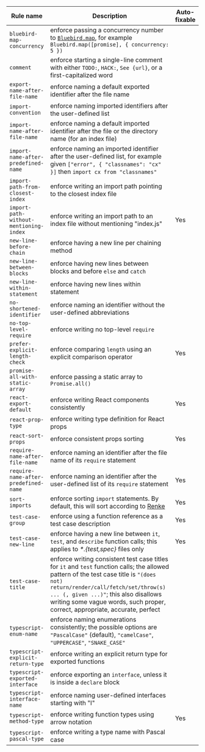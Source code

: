 |Rule name|Description|Auto-fixable|
|---|---|---|
|`bluebird-map-concurrency`|enforce passing a concurrency number to [`Bluebird.map`](http://bluebirdjs.com/docs/api/promise.map.html), for example `Bluebird.map([promise], { concurrency: 5 })`||
|`comment`|enforce starting a single-line comment with either `TODO:`, `HACK:`, `See {url}`, or a first-capitalized word||
|`export-name-after-file-name`|enforce naming a default exported identifier after the file name||
|`import-convention`|enforce naming imported identifiers after the user-defined list||
|`import-name-after-file-name`|enforce naming a default imported identifier after the file or the directory name (for an index file)||
|`import-name-after-predefined-name`|enforce naming an imported identifier after the user-defined list, for example given `["error", { "classnames": "cx" }]` then `import cx from "classnames"`||
|`import-path-from-closest-index`|enforce writing an import path pointing to the closest index file||
|`import-path-without-mentioning-index`|enforce writing an import path to an index file without mentioning "index.js"|Yes|
|`new-line-before-chain`|enforce having a new line per chaining method||
|`new-line-between-blocks`|enforce having new lines between blocks and before `else` and `catch`||
|`new-line-within-statement`|enforce having new lines within statement||
|`no-shortened-identifier`|enforce naming an identifier without the user-defined abbreviations||
|`no-top-level-require`|enforce writing no top-level `require`||
|`prefer-explicit-length-check`|enforce comparing `length` using an explicit comparison operator|Yes|
|`promise-all-with-static-array`|enforce passing a static array to `Promise.all()`||
|`react-export-default`|enforce writing React components consistently|Yes|
|`react-prop-type`|enforce writing type definition for React props||
|`react-sort-props`|enforce consistent props sorting|Yes|
|`require-name-after-file-name`|enforce naming an identifier after the file name of its `require` statement||
|`require-name-after-predefined-name`|enforce naming an identifier after the user-defined list of its `require` statement|Yes|
|`sort-imports`|enforce sorting `import` statements. By default, this will sort according to [Renke](https://github.com/renke/import-sort/tree/master/packages/import-sort-style-module)|Yes|
|`test-case-group`|enforce using a function reference as a test case description|Yes|
|`test-case-new-line`|enforce having a new line between `it`, `test`, and `describe` function calls; this applies to _*.{test,spec}_ files only|Yes|
|`test-case-title`|enforce writing consistent test case titles for `it` and `test` function calls; the allowed pattern of the test case title is `"(does not) return/render/call/fetch/set/throw(s) ... (, given ...)"`; this also disallows writing some vague words, such proper, correct, appropriate, accurate, perfect||
|`typescript-enum-name`|enforce naming enumerations consistently; the possible options are `"PascalCase"` (default), `"camelCase"`, `"UPPERCASE"`, `"SNAKE_CASE"`||
|`typescript-explicit-return-type`|enforce writing an explicit return type for exported functions||
|`typescript-exported-interface`|enforce exporting an `interface`, unless it is inside a `declare` block||
|`typescript-interface-name`|enforce naming user-defined interfaces starting with "I"||
|`typescript-method-type`|enforce writing function types using arrow notation|Yes|
|`typescript-pascal-type`|enforce writing a type name with Pascal case||